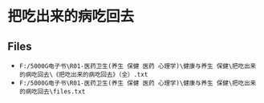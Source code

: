 # 把吃出来的病吃回去

## Files

- `F:/5000G电子书\R01-医药卫生(养生 保健 医药 心理学)\健康与养生 保健\把吃出来的病吃回去\《把吃出来的病吃回去》（全）.txt`
- `F:/5000G电子书\R01-医药卫生(养生 保健 医药 心理学)\健康与养生 保健\把吃出来的病吃回去\files.txt`
